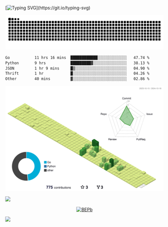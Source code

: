 [![Typing SVG](https://readme-typing-svg.demolab.com?font=JetBrains+Mono&duration=3000&center=true&vCenter=true&multiline=true&repeat=false&width=800&height=80&lines=Welcome+to+KevinMatt's+workshop;Do+not+go+gentle+into+that+good+night.)](https://git.io/typing-svg)

![snake-grid](https://raw.githubusercontent.com/kevinmatthe/kevinmatthe/output/github-contribution-grid-snake-dark.svg)

<!--START_SECTION:waka-->

```txt
Go           11 hrs 16 mins  ████████████░░░░░░░░░░░░░   47.74 %
Python       9 hrs           █████████▓░░░░░░░░░░░░░░░   38.13 %
JSON         1 hr 9 mins     █▒░░░░░░░░░░░░░░░░░░░░░░░   04.90 %
Thrift       1 hr            █░░░░░░░░░░░░░░░░░░░░░░░░   04.26 %
Other        40 mins         ▓░░░░░░░░░░░░░░░░░░░░░░░░   02.86 %
```

<!--END_SECTION:waka-->

<!--   profile-green-animate -->
![](./profile-3d-contrib/profile-green-animate.svg)

<!--  2d history skills -->
<img src="https://cr-skills-chart-widget.azurewebsites.net/api/api?username=kevinmatthe" width="auto"></img>

<p align="center"> 
<a href="https://github.com/ryo-ma/github-profile-trophy"><img src="https://github-profile-trophy.vercel.app/?username=kevinmatthe" alt="BEPb" /></a>
</p>

<img src="https://cr-ss-service.azurewebsites.net/api/ScreenShot?widget=summary&username=kevinmatthe" width="auto"></img>
